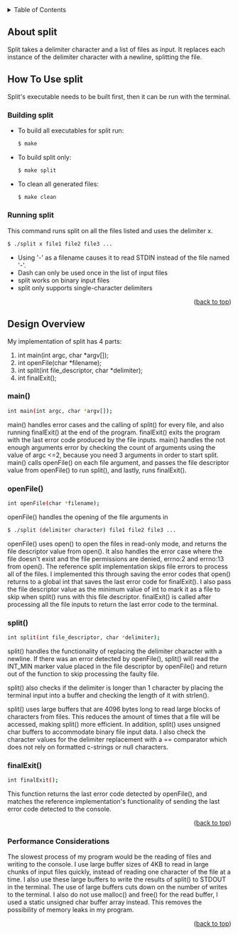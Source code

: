 <div id="top"></div>

<!-- TABLE OF CONTENTS -->
<details>
  <summary>Table of Contents</summary>
  <ol>
    <li>
      <a href="#about-split">About split</a>
    </li>
    <li>
      <a href="#how-to-use-split">Getting Started</a>
      <ul>
        <li><a href="#building-split">Building split</a></li>
        <li><a href="#running-split">Running split</a></li>
      </ul>
    </li>
    <li>
      <a href="#design-overview">Design Overview</a>
      <ul>
        <li><a href="#main">main()</a></li>
        <li><a href="#openfile">openFile()</a></li>
        <li><a href="#split">split()</a><li>
        <li><a href="#finalexit">finalExit()</a><li>
      </ul>
    </li>
    <li><a href="#performance-considerations">Performance Considerations</a></li>
  </ol>
</details>



## About split

Split takes a delimiter character and a list of files as input. It replaces each instance of the delimiter character with a newline, splitting the file.



## How To Use split

Split's executable needs to be built first, then it can be run with the terminal.



### Building split

* To build all executables for split run:
  ```sh
  $ make
  ```
* To build split only:
  ```sh
  $ make split
  ```
* To clean all generated files:
  ```sh
  $ make clean
  ```



### Running split

  This command runs split on all the files listed and uses the delimiter x.
  ```sh
  $ ./split x file1 file2 file3 ...
  ```
  * Using '-' as a filename causes it to read STDIN instead of the file named '-'.
  * Dash can only be used once in the list of input files
  * split works on binary input files
  * split only supports single-character delimiters  

<p align="right">(<a href="#top">back to top</a>)</p>



## Design Overview
  
  My implementation of split has 4 parts:
  1. int main(int argc, char *argv[]);
  2. int openFile(char *filename);
  3. int split(int file_descriptor, char *delimiter);
  4. int finalExit();



### main()

  ```sh
  int main(int argc, char *argv[]);
  ```
  
  main() handles error cases and the calling of split() for every file, and also running finalExit() at the end of the program.
  finalExit() exits the program with the last error code produced by the file inputs.
  main() handles the not enough arguments error by checking the count of arguments using the value of argc <=2, because you need 3 arguments in order to start split.
  main() calls openFile() on each file argument, and passes the file descriptor value from openFile() to run split(), and lastly, runs finalExit().
  
  
  
### openFile()

  ```sh
  int openFile(char *filename);
  ```
  
  openFile() handles the opening of the file arguments in
  
  ```sh
  $ ./split (delimiter character) file1 file2 file3 ...
  ```

  openFile() uses open() to open the files in read-only mode, and returns the file descriptor value from open().
  It also handles the error case where the file doesn't exist and the file permissions are denied, errno:2 and errno:13 from open().
  The reference split implementation skips file errors to process all of the files. I implemented this through saving the error codes that open() returns to a global int that saves the last error code for finalExit(). I also pass the file descriptor value as the minimum value of int to mark it as a  file to skip when split() runs with this file descriptor. finalExit() is called after processing all the file inputs to return the last error code to the terminal.



### split()

  ```sh
  int split(int file_descriptor, char *delimiter); 
  ```
  
  split() handles the functionality of replacing the delimiter character with a newline. If there was an error detected by openFile(), split() will read the INT_MIN marker value placed in the file descriptor by openFile() and return out of the function to skip processing the faulty file. 
  
  split() also checks if the delimiter is longer than 1 character by placing the terminal input into a buffer and checking the length of it with strlen(). 
  
  split() uses large buffers that are 4096 bytes long to read large blocks of characters from files. This reduces the amount of times that a file will be accessed, making split() more efficient. In addition, split() uses unsigned char buffers to accommodate binary file input data. I also check the character values for the delimiter replacement with a == comparator which does not rely on formatted c-strings or null characters.
  
  
  
### finalExit()
  ```sh
  int finalExit();
  ```
  This function returns the last error code detected by openFile(), and matches the reference implementation's functionality of sending the last error code detected to the console.

<p align="right">(<a href="#top">back to top</a>)</p>



### Performance Considerations

  The slowest process of my program would be the reading of files and writing to the console. I use large buffer sizes of 4KB to read in large chunks of input files quickly, instead of reading one character of the file at a time. I also use these large buffers to write the results of split() to STDOUT in the terminal.   The use of large buffers cuts down on the number of writes to the terminal. I also do not use malloc() and free() for the read buffer, I used a static unsigned char buffer array instead. This removes the possibility of memory leaks in my program.  

<p align="right">(<a href="#top">back to top</a>)</p>
